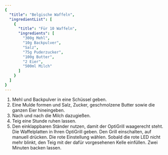 ```yaml
---
{
  "title": "Belgische Waffeln",
  "ingredientList": [
    {
      "title": "Für 10 Waffeln",
      "ingredients": [
        "300g Mehl",
        "10g Backpulver",
        "Salz",
        "75g Puderzucker",
        "100g Butter",
        "2 Eier",
        "500ml Milch"
      ]
    }
  ]
}
---
```


1. Mehl und Backpulver in eine Schüssel geben.
2. Eine Mulde formen und Salz, Zucker, geschmolzene Butter sowie die ganzen Eier hineingeben.
3. Nach und nach die Milch dazugießen.
4. Teig eine Stunde ruhen lassen.
5. Den einklappbaren Ständer nutzen, damit der OptiGrill waagerecht steht. Die Waffelplatten in Ihren OptiGrill geben. Den Grill einschalten, auf manuell drücken. Die rote Einstellung wählen. Sobald die rote LED nicht mehr blinkt, den Teig mit der dafür vorgesehenen Kelle einfüllen. Zwei Minuten backen lassen.
